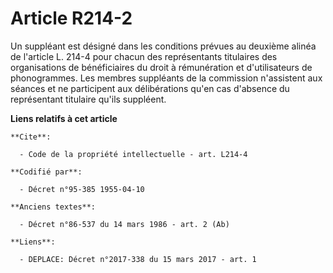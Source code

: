 # Article R214-2

Un suppléant est désigné dans les conditions prévues au deuxième alinéa de l'article L. 214-4 pour chacun des représentants
titulaires des organisations de bénéficiaires du droit à rémunération et d'utilisateurs de phonogrammes. Les membres
suppléants de la commission n'assistent aux séances et ne participent aux délibérations qu'en cas d'absence du représentant
titulaire qu'ils suppléent.

**Liens relatifs à cet article**

	**Cite**:

	  - Code de la propriété intellectuelle - art. L214-4

	**Codifié par**:

	  - Décret n°95-385 1955-04-10

	**Anciens textes**:

	  - Décret n°86-537 du 14 mars 1986 - art. 2 (Ab)

	**Liens**:

	  - DEPLACE: Décret n°2017-338 du 15 mars 2017 - art. 1
